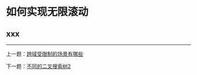 # 如何实现无限滚动

## xxx

---

上一题：[跨域受限制的场景有哪些](https://github.com/tolerance-go/keep-learning/blob/master/output/前端/代理/跨域/跨域受限制的场景有哪些.md)

下一题：[不同的二叉搜索树2](https://github.com/tolerance-go/keep-learning/blob/master/output/数据结构和算法/分治/不同的二叉搜索树2.md)